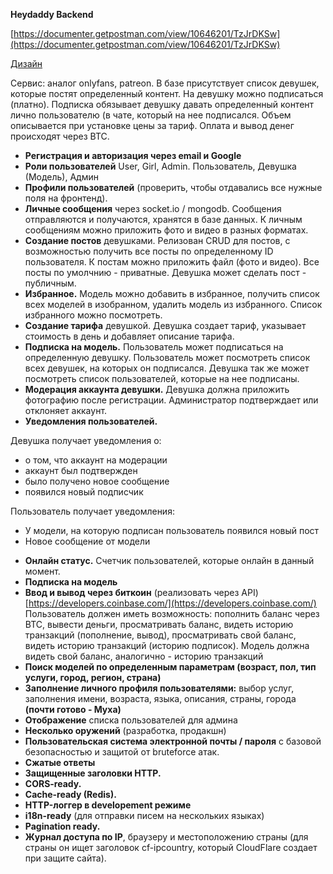 
**Heydaddy Backend** 

[https://documenter.getpostman.com/view/10646201/TzJrDKSw](https://documenter.getpostman.com/view/10646201/TzJrDKSw)
 
[Дизайн ](https://www.figma.com/file/ZJqzwHtg3tC4yeUG7aUIjj/Heydaddy?node-id=0%3A1) 
 
Сервис: аналог onlyfans, patreon. В базе присутствует список девушек, которые постят определенный контент. На девушку можно подписаться (платно). Подписка обязывает девушку давать определенный контент лично пользователю (в чате, который на нее подписался. Объем описывается при установке цены за тариф. Оплата и вывод денег происходят через BTC. 
 

*   **Регистрация и авторизация через email и Google**
*   **Роли пользователей** 
User, Girl, Admin. Пользователь, Девушка (Модель), Админ
*   **Профили пользователей** (проверить, чтобы отдавались все нужные поля на фронтенд).
*   **Личные сообщения** через socket.io / mongodb. Сообщения отправляются и получаются, хранятся в базе данных. К личным сообщениям можно приложить фото и видео в разных форматах.
*   **Создание постов** девушками. Релизован CRUD для постов, с возможностью получить все посты по определенному ID пользователя. К постам можно приложить файл (фото и видео). Все посты по умолчнию - приватные. Девушка может сделать пост - публичным.
*   **Избранное.** Модель можно добавить в избранное, получить список всех моделей в изобранном, удалить модель из избранного. Список избранного можно посмотреть. 
*   **Создание тарифа** девушкой. Девушка создает тариф, указывает стоимость в день и добавляет описание тарифа.
*   **Подписка на модель.** Пользователь может подписаться на определенную девушку. Пользователь может посмотреть список всех девушек, на которых он подписался. Девушка так же может посмотреть список пользователей, которые на нее подписаны.
*   **Модерация аккаунта девушки.** Девушка должна приложить фотографию после регистрации. Администратор подтверждает или отклоняет аккаунт.
*   **Уведомления пользователей.** 
 
Девушка получает уведомления о: 
- о том, что аккаунт на модерации 
- аккаунт был подтвержден 
- было получено новое сообщение 
- появился новый подписчик 
 
Пользователь получает уведомления: 
- У модели, на которую подписан пользователь появился новый пост 
- Новое сообщение от модели 

*   **Онлайн статус.** Счетчик пользователей, которые онлайн в данный момент.
*   **Подписка на модель**
*   **Ввод и вывод через биткоин** (реализовать через API) [https://developers.coinbase.com/](https://developers.coinbase.com/)  
Пользователь должен иметь возможность: пополнить баланс через BTC, вывести деньги, просматривать баланс, видеть историю транзакций (пополнение, вывод), просматривать свой баланс, видеть историю транзакций (историю подписок). Модель должна видеть свой баланс, аналогично - историю транзакций
*   **Поиск моделей по определенным параметрам (возраст, пол, тип услуги, город, регион, страна)**
*   **Заполнение личного профиля пользователями:** выбор услуг, заполнения имени, возраста, языка, описания, страны, города **(почти готово - Mуха)** 
*   **Отображение** списка пользователей для админа
*   **Несколько оружений** (разработка, продакшн)
*   **Пользовательская система электронной почты / пароля** с базовой безопасностью и защитой от bruteforce атак.
*   **Сжатые ответы**
*   **Защищенные заголовки HTTP.**
*   **CORS-ready.**
*   **Cache-ready (Redis).**
*   **HTTP-логгер в developement режиме**
*   **i18n-ready** (для отправки писем на нескольких языках) 
*   **Pagination ready.**
*   **Журнал доступа по IP**, браузеру и местоположению страны (для страны он ищет заголовок cf-ipcountry, который CloudFlare создает при защите сайта).
